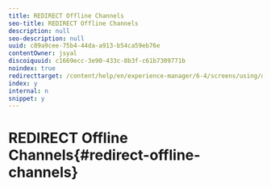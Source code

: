 ```yaml
---
title: REDIRECT Offline Channels
seo-title: REDIRECT Offline Channels
description: null
seo-description: null
uuid: c89a9cee-75b4-44da-a913-b54ca59eb76e
contentOwner: jsyal
discoiquuid: c1669ecc-3e90-433c-8b3f-c61b7309771b
noindex: true
redirecttarget: /content/help/en/experience-manager/6-4/screens/using/offline-channels
index: y
internal: n
snippet: y
---
```


# REDIRECT Offline Channels{#redirect-offline-channels}

